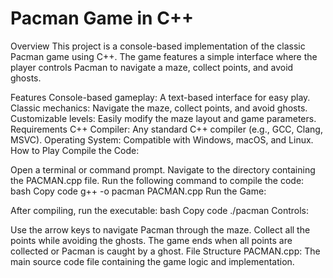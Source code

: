 # Pacman Game in C++
Overview
This project is a console-based implementation of the classic Pacman game using C++. The game features a simple interface where the player controls Pacman to navigate a maze, collect points, and avoid ghosts.

Features
Console-based gameplay: A text-based interface for easy play.
Classic mechanics: Navigate the maze, collect points, and avoid ghosts.
Customizable levels: Easily modify the maze layout and game parameters.
Requirements
C++ Compiler: Any standard C++ compiler (e.g., GCC, Clang, MSVC).
Operating System: Compatible with Windows, macOS, and Linux.
How to Play
Compile the Code:

Open a terminal or command prompt.
Navigate to the directory containing the PACMAN.cpp file.
Run the following command to compile the code:
bash
Copy code
g++ -o pacman PACMAN.cpp
Run the Game:

After compiling, run the executable:
bash
Copy code
./pacman
Controls:

Use the arrow keys to navigate Pacman through the maze.
Collect all the points while avoiding the ghosts.
The game ends when all points are collected or Pacman is caught by a ghost.
File Structure
PACMAN.cpp: The main source code file containing the game logic and implementation.
